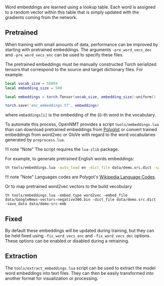 Word embeddings are learned using a lookup table. Each word is assigned to a random vector within this table that is simply updated with the gradients coming from the network.

## Pretrained

When training with small amounts of data, performance can be improved by starting with pretrained embeddings. The arguments `-pre_word_vecs_dec` and `-pre_word_vecs_enc` can be used to specify these files.

The pretrained embeddings must be manually constructed Torch serialized tensors that correspond to the source and target dictionary files. For example:

```lua
local vocab_size = 50004
local embedding_size = 500

local embeddings = torch.Tensor(vocab_size, embedding_size):uniform()

torch.save('enc_embeddings.t7', embeddings)
```

where `embeddings[i]` is the embedding of the \(i\)-th word in the vocabulary.

To automate this process, OpenNMT provides a script `tools/embeddings.lua` than can download pretrained embeddings from [Polyglot](https://pypi.python.org/pypi/polyglot) or convert trained embeddings from word2vec or GloVe with regard to the word vocabularies generated by `preprocess.lua`.

!!! note "Note"
    The script requires the `lua-zlib` package.

For example, to generate pretrained English words embeddings:

```bash
th tools/embeddings.lua -auto_load en -dict_file data/demo.src.dict -save_data data/demo-src-emb
```

!!! note "Note"
    Languages codes are Polygot's [Wikipedia Language Codes](https://sites.google.com/site/rmyeid/projects/polyglot).

Or to map pretrained word2vec vectors to the build vecobulary

```
th tools/embeddings.lua -embed_type word2vec -embed_file data/GoogleNews-vectors-negative300.bin -dict_file data/demo.src.dict -save_data data/demo-src-emb
```

## Fixed

By default these embeddings will be updated during training, but they can be held fixed using `-fix_word_vecs_enc` and `-fix_word_vecs_dec` options. These options can be enabled or disabled during a retraining.

## Extraction

The `tools/extract_embeddings.lua` script can be used to extract the model word embeddings into text files. They can then be easily transformed into another format for visualization or processing.
